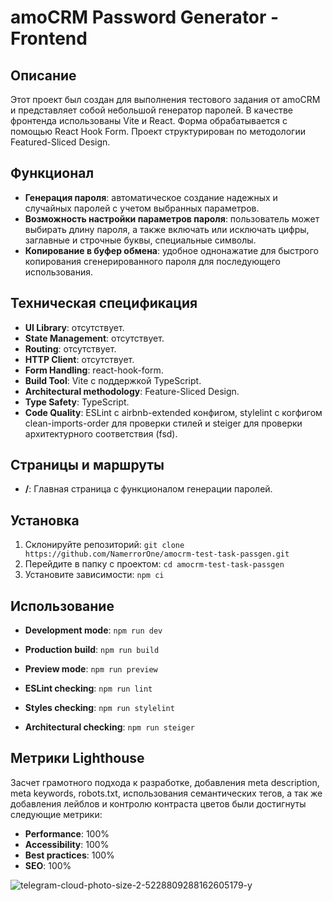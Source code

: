 # amoCRM Password Generator - Frontend

## Описание

Этот проект был создан для выполнения тестового задания от amoCRM и представляет собой небольшой генератор паролей. В качестве фронтенда использованы Vite и React. Форма обрабатывается с помощью React Hook Form. Проект структурирован по методологии Featured-Sliced Design.

## Функционал

- **Генерация пароля**: автоматическое создание надежных и случайных паролей с учетом выбранных параметров.
- **Возможность настройки параметров пароля**: пользователь может выбирать длину пароля, а также включать или исключать цифры, заглавные и строчные буквы, специальные символы.
- **Копирование в буфер обмена**: удобное однонажатие для быстрого копирования сгенерированного пароля для последующего использования.

## Техническая спецификация

- **UI Library**: отсутствует.
- **State Management**: отсутствует.
- **Routing**: отсутствует.
- **HTTP Client**: отсутствует.
- **Form Handling**: react-hook-form.
- **Build Tool**: Vite с поддержкой TypeScript.
- **Architectural methodology**: Feature-Sliced Design.
- **Type Safety**: TypeScript.
- **Code Quality**: ESLint c airbnb-extended конфигом, stylelint с когфигом clean-imports-order для проверки стилей и steiger для проверки архитектурного соответствия (fsd).

## Страницы и маршруты

- **/**: Главная страница с функционалом генерации паролей.

## Установка

1. Склонируйте репозиторий: `git clone https://github.com/NamerrorOne/amocrm-test-task-passgen.git`
2. Перейдите в папку с проектом: `cd amocrm-test-task-passgen`
3. Установите зависимости: `npm ci`

## Использование

- **Development mode**: `npm run dev`
- **Production build**: `npm run build`
- **Preview mode**: `npm run preview`

- **ESLint checking**: `npm run lint`
- **Styles checking**: `npm run stylelint`
- **Architectural checking**: `npm run steiger`

## Метрики Lighthouse

Засчет грамотного подхода к разработке, добавления meta description, meta keywords, robots.txt, использования семантических тегов, а так же добавления лейблов и контролю контраста цветов были достигнуты следующие метрики:

- **Performance**: 100%
- **Accessibility**: 100%
- **Best practices**: 100%
- **SEO**: 100%

![telegram-cloud-photo-size-2-5228809288162605179-y](https://github.com/user-attachments/assets/411be234-390b-461c-8f71-7cc2d188073e)

